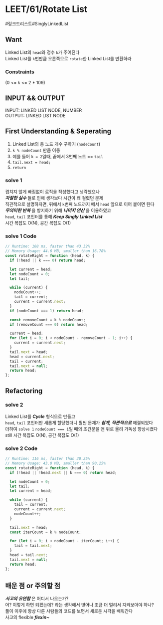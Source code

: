 # LEET/61/Rotate List

#링크드리스트#SinglyLinkedList

## Want

Linked List의 `head`와 정수 `k`가 주어진다  
Linked List를 `k`번만큼 오른쪽으로 `rotate`한 Linked List를 반환하라

### Constraints

(0 <= k <= 2 \* 109)

## INPUT && OUTPUT

INPUT: LINKED LIST NODE, NUMBER  
OUTPUT: LINKED LIST NODE

## First Understanding & Seperating

1. Linked List의 총 노드 개수 구하기 (`nodeCount`)
2. `k % nodeCount` 만큼 이동
3. 예를 들어 `k = 2`일때, 끝에서 3번째 노드 == `tail`
4. `tail.next = head;`
5. `return`

### solve 1

겹치지 않게 빠짐없이 로직을 작성했다고 생각했으나  
**_자잘한 실수_** 들로 인해 생각보다 시간이 꽤 걸렸던 문제  
직관적으로 설명하자면,
뒤에서 `k`번째 노드까지 떼서 `head` 앞으로 이어 붙이면 된다  
**_무의미한 반복_** 을 방지하기 위해 **_나머지 연산_** 을 이용하였고  
`head`, `tail` 포인터를 통해 **_Keep Singly Linked List_**  
시간 복잡도 O(N), 공간 복잡도 O(1)

### solve 1 Code

```js
// Runtime: 108 ms, faster than 43.32%
// Memory Usage: 44.6 MB, smaller than 16.78%
const rotateRight = function (head, k) {
  if (!head || k === 0) return head;

  let current = head;
  let nodeCount = 0;
  let tail;

  while (current) {
    nodeCount++;
    tail = current;
    current = current.next;
  }
  if (nodeCount === 1) return head;

  const removeCount = k % nodeCount;
  if (removeCount === 0) return head;

  current = head;
  for (let i = 0; i < nodeCount - removeCount - 1; i++) {
    current = current.next;
  }
  tail.next = head;
  head = current.next;
  tail = current;
  tail.next = null;
  return head;
};
```

## Refactoring

### solve 2

Linked List를 **_Cycle_** 형식으로 만들고  
`head`, `tail` 포인터만 새롭게 할당했더니 훨씬 문제가 **_쉽게, 직관적으로_** 해결되었다  
더하여 `solve 1` `nodeCount === 1`일 때의 조건문을 맨 위로 올려 가독성 향상시켰다  
still 시간 복잡도 O(N), 공간 복잡도 O(1)

### solve 2 Code

```js
// Runtime: 116 ms, faster than 30.25%
// Memory Usage: 43.8 MB, smaller than 90.25%
const rotateRight = function (head, k) {
  if (!head || !head.next || k === 0) return head;

  let nodeCount = 0;
  let tail;
  let current = head;

  while (current) {
    tail = current;
    current = current.next;
    nodeCount++;
  }

  tail.next = head;
  const iterCount = k % nodeCount;

  for (let i = 0; i < nodeCount - iterCount; i++) {
    tail = tail.next;
  }
  head = tail.next;
  tail.next = null;
  return head;
};
```

## 배운 점 or 주의할 점

**_사고의 유연함_** 은 어디서 나오는가?  
어? 이렇게 하면 되겠는데? 라는 생각에서 벗어나 조금 더 멀리서 지켜보아야 하나?  
풀이 이후에 항상 다른 사람들의 코드를 보면서 새로운 시각을 배워간다  
사고의 flexible **_flexin~_**
